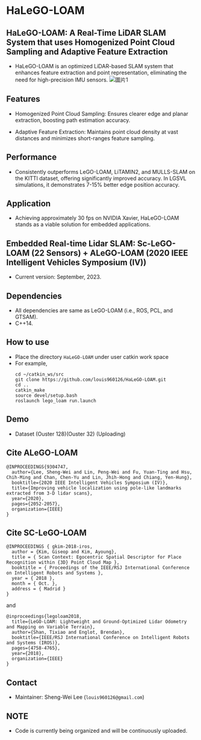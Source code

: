 # HaLeGO-LOAM

## HaLeGO-LOAM: A Real-Time LiDAR SLAM System that uses Homogenized Point Cloud Sampling and Adaptive Feature Extraction
- HaLeGO-LOAM is an optimized LiDAR-based SLAM system that enhances feature extraction and point representation, eliminating the need for high-precision IMU sensors.
![圖片1](https://github.com/louis960126/HaLeGO-LOAM/assets/43161306/aac7825a-cc15-4d2a-90bf-9dfa1fb60a3c)

## Features
- Homogenized Point Cloud Sampling: Ensures clearer edge and planar extraction, boosting path estimation accuracy.

- Adaptive Feature Extraction: Maintains point cloud density at vast distances and minimizes short-ranges feature sampling.

## Performance
- Consistently outperforms LeGO-LOAM, LiTAMIN2, and MULLS-SLAM on the KITTI dataset, offering significantly improved accuracy. In LGSVL simulations, it demonstrates 7-15% better edge position accuracy. 

## Application
- Achieving approximately 30 fps on NVIDIA Xavier, HaLeGO-LOAM stands as a viable solution for embedded applications.


## Embedded Real-time Lidar SLAM: Sc-LeGO-LOAM (22 Sensors) + ALeGO-LOAM (2020 IEEE Intelligent Vehicles Symposium (IV))






- Current version: September, 2023.  






## Dependencies
- All dependencies are same as LeGO-LOAM (i.e., ROS, PCL, and GTSAM).
- C++14.

## How to use 
- Place the directory `HaLeGO-LOAM` under user catkin work space 
- For example, 
    ```
    cd ~/catkin_ws/src
    git clone https://github.com/louis960126/HaLeGO-LOAM.git
    cd ..
    catkin_make
    source devel/setup.bash
    roslaunch lego_loam run.launch
    ```
## Demo
- Dataset (Ouster 128)(Ouster 32) (Uploading)


## Cite ALeGO-LOAM
```
@INPROCEEDINGS{9304747,
  author={Lee, Sheng-Wei and Lin, Peng-Wei and Fu, Yuan-Ting and Hsu, Chih-Ming and Chan, Chen-Yu and Lin, Jhih-Hong and Chiang, Yen-Hung},
  booktitle={2020 IEEE Intelligent Vehicles Symposium (IV)}, 
  title={Improving vehicle localization using pole-like landmarks extracted from 3-D lidar scans}, 
  year={2020},
  pages={2052-2057},
  organization={IEEE}
}
```
## Cite SC-LeGO-LOAM
```
@INPROCEEDINGS { gkim-2018-iros,
  author = {Kim, Giseop and Kim, Ayoung},
  title = { Scan Context: Egocentric Spatial Descriptor for Place Recognition within {3D} Point Cloud Map },
  booktitle = { Proceedings of the IEEE/RSJ International Conference on Intelligent Robots and Systems },
  year = { 2018 },
  month = { Oct. },
  address = { Madrid }
}
```
and 
```
@inproceedings{legoloam2018,
  title={LeGO-LOAM: Lightweight and Ground-Optimized Lidar Odometry and Mapping on Variable Terrain},
  author={Shan, Tixiao and Englot, Brendan},
  booktitle={IEEE/RSJ International Conference on Intelligent Robots and Systems (IROS)},
  pages={4758-4765},
  year={2018},
  organization={IEEE}
}
```
## Contact 
- Maintainer: Sheng-Wei Lee (`louis960126@gmail.com`)

## NOTE
- Code is currently being organized and will be continuously uploaded.
